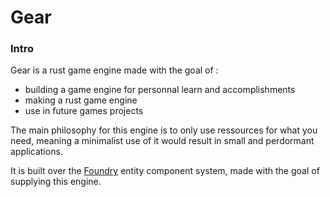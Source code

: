 # Gear

### Intro

Gear is a rust game engine made with the goal of : 
- building a game engine for personnal learn and accomplishments
- making a rust game engine 
- use in future games projects

The main philosophy for this engine is to only use ressources for what you need, meaning a minimalist use of it would result in small and perdormant applications. 

It is built over the [Foundry](https://github.com/VirgileHenry/Foundry) entity component system, made with the goal of supplying this engine.
